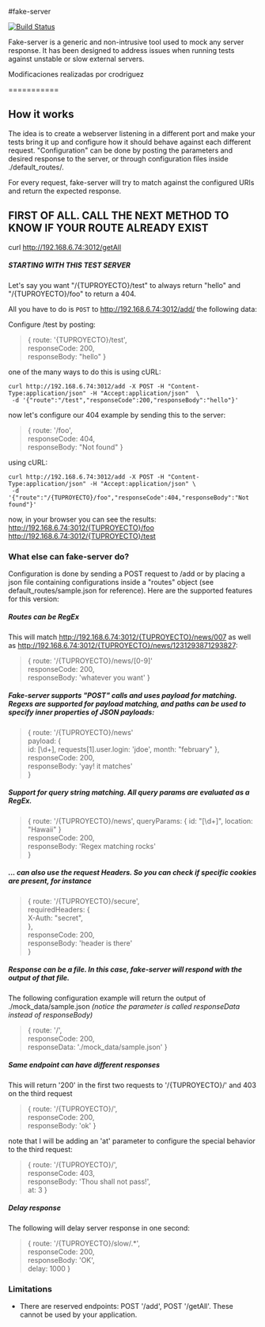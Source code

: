 #fake-server

[![Build Status](https://travis-ci.org/yahoo/fake-server.svg)](https://travis-ci.org/yahoo/fake-server)

Fake-server is a generic and non-intrusive tool used to mock any server response. It has been designed to address issues when running tests against unstable or slow external servers.

Modificaciones realizadas por crodriguez

===========

## How it works

The idea is to create a webserver listening in a different port and make your tests bring it up and configure how it should behave against each different request. "Configuration" can be done by posting the parameters and desired response to the server, or through configuration files inside ./default_routes/.

For every request, fake-server will try to match against the configured URIs and return the expected response.

## FIRST OF ALL. CALL THE NEXT METHOD TO KNOW IF YOUR ROUTE ALREADY EXIST
curl http://192.168.6.74:3012/getAll


##### STARTING WITH THIS TEST SERVER



Let's say you want "/{TUPROYECTO}/test"  to always return "hello" and "/{TUPROYECTO}/foo" to return a 404. 

All you have to do is `POST` to http://192.168.6.74:3012/add/ the following data:

Configure /test by posting:
> { route: '{TUPROYECTO}/test',  
> responseCode: 200,  
> responseBody: "hello" }  

one of the many ways to do this is using cURL:
```
curl http://192.168.6.74:3012/add -X POST -H "Content-Type:application/json" -H "Accept:application/json"  \ 
 -d '{"route":"/test","responseCode":200,"responseBody":"hello"}' 
```

now let's configure our 404 example by sending this to the server:
> { route: '/foo',  
> responseCode: 404,  
> responseBody: "Not found" }  

using cURL:
``` 
curl http://192.168.6.74:3012/add -X POST -H "Content-Type:application/json" -H "Accept:application/json" \  
 -d '{"route":"/{TUPROYECTO}/foo","responseCode":404,"responseBody":"Not found"}' 
```

now, in your browser you can see the results:  
http://192.168.6.74:3012/{TUPROYECTO}/foo  
http://192.168.6.74:3012/{TUPROYECTO}/test  


### What else can fake-server do?

Configuration is done by sending a POST request to /add or by placing a json file containing configurations inside a "routes" object (see default_routes/sample.json for reference). Here are the supported features for this version:  

##### Routes can be RegEx

This will match http://192.168.6.74:3012/{TUPROYECTO}/news/007 as well as http://192.168.6.74:3012/{TUPROYECTO}/news/1231293871293827:  

> { route: '/{TUPROYECTO}/news/[0-9]'  
> responseCode: 200,  
> responseBody: 'whatever you want' }  

##### Fake-server supports "POST" calls and uses payload for matching. Regexs are supported for payload matching, and paths can be used to specify inner properties of JSON payloads:

> { route: '/{TUPROYECTO}/news'  
>   payload: {  
>     id: [\\d+],
>     requests[1].user.login: 'jdoe',
>     month: "february"
>   },  
>   responseCode: 200,  
>   responseBody: 'yay! it matches'  
> }  

##### Support for query string matching. All query params are evaluated as a RegEx.

> { route: '/{TUPROYECTO}/news',
>   queryParams: {
>       id: "[\\d+]",
>       location: "Hawaii"
>   }  
>   responseCode: 200,  
>   responseBody: 'Regex matching rocks'  
> }  

##### ... can also use the request Headers. So you can check if specific cookies are present, for instance

> { route: '/{TUPROYECTO}/secure',    
>   requiredHeaders: {    
>       X-Auth: "secret",    
>   },   
>   responseCode: 200,   
>   responseBody: 'header is there'   
> }   


##### Response can be a file. In this case, fake-server will respond with the output of that file.

The following configuration example will return the output of ./mock_data/sample.json *(notice the parameter is called responseData instead of responseBody)*

> { route: '/',  
> responseCode: 200,  
> responseData: './mock_data/sample.json' }  


##### Same endpoint can have different responses 

This will return '200' in the first two requests to '/{TUPROYECTO}/' and 403 on the third request  

> { route: '/{TUPROYECTO}/',  
> responseCode: 200,  
> responseBody: 'ok' }  

note that I will be adding an 'at' parameter to configure the special behavior to the third request:  

> { route: '/{TUPROYECTO}/',  
> responseCode: 403,  
> responseBody: 'Thou shall not pass!',  
> at: 3 }  


##### Delay response

The following will delay server response in one second:  

> { route: '/{TUPROYECTO}/slow/.*',  
> responseCode: 200,  
> responseBody: 'OK',  
> delay: 1000 }  


### Limitations
- There are reserved endpoints: POST '/add', POST '/getAll'. These cannot be used by your application.
